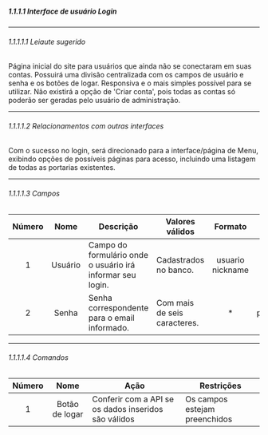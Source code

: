 ##### 1.1.1.1 Interface de usuário Login

---

###### 1.1.1.1.1 Leiaute sugerido
Página inicial do site para usuários que ainda não se conectaram em suas contas. Possuirá uma divisão centralizada com os campos de usuário e senha e os botões de logar. Responsiva e o mais simples possível para se utilizar. Não existirá a opção de 'Criar conta', pois todas as contas só poderão ser geradas pelo usuário de administração.

---

###### 1.1.1.1.2 Relacionamentos com outras interfaces
Com o sucesso no login, será direcionado para a interface/página de Menu, exibindo opções de possíveis páginas para acesso, incluindo uma listagem de todas as portarias existentes.

---

###### 1.1.1.1.3 Campos
| Número | Nome | Descrição | Valores válidos | Formato | Tipo | Restrições |
| :----: | :--: | --------- | --------------- | :-----: | :--: | ---------- |
|   1    |   Usuário    |     Campo do formulário onde o usuário irá informar seu login.      |        Cadastrados no banco.         |    usuario nickname     |   text   |     Deve estar dentro de um formulário.       |
|   2    |   Senha    |     Senha correspondente para o email informado.      |        Com mais de seis caracteres.         |     *    |   password   |      Deve estar dentro de um formulário.      |

---

###### 1.1.1.1.4 Comandos
| Número | Nome | Ação | Restrições |
| :----: | :--: | ---- | ---------- |
|    1    |   Botão de logar   |   Conferir com a API se os dados inseridos são válidos   |      Os campos estejam preenchidos      |
